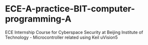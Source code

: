 # ECE-A-practice-BIT-computer-programming-A
ECE Internship Course for Cyberspace Security at Beijing Institute of Technology - Microcontroller related
using Keil uVision5
